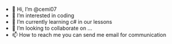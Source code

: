 - 👋 Hi, I’m @cemi07
- 👀 I’m interested in coding
- 🌱 I’m currently learning c# in our lessons
- 💞️ I’m looking to collaborate on ...
- 📫 How to reach me you can send me email for communication

<!---
cemi07/cemi07 is a ✨ special ✨ repository because its `README.md` (this file) appears on your GitHub profile.
You can click the Preview link to take a look at your changes.
--->
